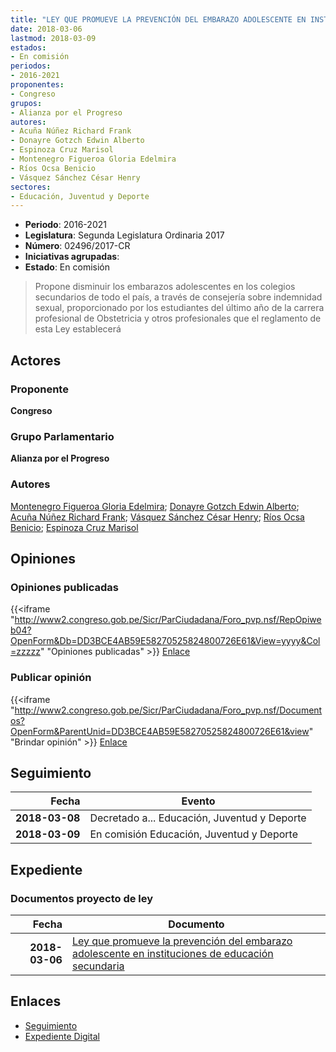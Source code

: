 ```yaml
---
title: "LEY QUE PROMUEVE LA PREVENCIÓN DEL EMBARAZO ADOLESCENTE EN INSTITUCIONES DE EDUCACIÓN SECUNDARIA"
date: 2018-03-06
lastmod: 2018-03-09
estados:
- En comisión
periodos:
- 2016-2021
proponentes:
- Congreso
grupos:
- Alianza por el Progreso
autores:
- Acuña Núñez Richard Frank
- Donayre Gotzch Edwin Alberto
- Espinoza Cruz Marisol
- Montenegro Figueroa Gloria Edelmira
- Ríos Ocsa Benicio
- Vásquez Sánchez César Henry
sectores:
- Educación, Juventud y Deporte
---
```

- **Periodo**: 2016-2021
- **Legislatura**: Segunda Legislatura Ordinaria 2017
- **Número**: 02496/2017-CR
- **Iniciativas agrupadas**: 
- **Estado**: En comisión

> Propone disminuir los embarazos adolescentes en los colegios secundarios de todo el país, a través de consejería sobre indemnidad sexual, proporcionado por los estudiantes del último año de la carrera profesional de Obstetricia y otros profesionales que el reglamento de esta Ley establecerá


## Actores

### Proponente

**Congreso**

### Grupo Parlamentario

**Alianza por el Progreso**

### Autores

[Montenegro Figueroa Gloria Edelmira](mailto:mailto:gmontenegrof@congreso.gob.pe); [Donayre Gotzch Edwin Alberto](mailto:mailto:edonayre@congreso.gob.pe); [Acuña Núñez Richard Frank](mailto:mailto:racuna@congreso.gob.pe); [Vásquez Sánchez César Henry](mailto:mailto:cvasquezs@congreso.gob.pe); [Ríos Ocsa Benicio](mailto:mailto:brios@congreso.gob.pe); [Espinoza Cruz Marisol](mailto:mailto:mespinozac@congreso.gob.pe)

## Opiniones

### Opiniones publicadas

{{<iframe "http://www2.congreso.gob.pe/Sicr/ParCiudadana/Foro_pvp.nsf/RepOpiweb04?OpenForm&Db=DD3BCE4AB59E58270525824800726E61&View=yyyy&Col=zzzzz" "Opiniones publicadas" >}}
[Enlace](http://www2.congreso.gob.pe/Sicr/ParCiudadana/Foro_pvp.nsf/RepOpiweb04?OpenForm&Db=DD3BCE4AB59E58270525824800726E61&View=yyyy&Col=zzzzz)

### Publicar opinión

{{<iframe "http://www2.congreso.gob.pe/Sicr/ParCiudadana/Foro_pvp.nsf/Documentos?OpenForm&ParentUnid=DD3BCE4AB59E58270525824800726E61&view" "Brindar opinión" >}}
[Enlace](http://www2.congreso.gob.pe/Sicr/ParCiudadana/Foro_pvp.nsf/Documentos?OpenForm&ParentUnid=DD3BCE4AB59E58270525824800726E61&view)


## Seguimiento

| Fecha | Evento |
|------:|--------|
| **2018-03-08** | Decretado a... Educación, Juventud y Deporte |
| **2018-03-09** | En comisión Educación, Juventud y Deporte |

## Expediente

### Documentos proyecto de ley

| Fecha | Documento |
|------:|-----------|
| **2018-03-06** | [Ley que promueve la prevención del embarazo adolescente en instituciones de educación secundaria](http://www.leyes.congreso.gob.pe/Documentos/2016_2021/Proyectos_de_Ley_y_de_Resoluciones_Legislativas/PL0249620180306.pdf) |

## Enlaces

- [Seguimiento](http://www2.congreso.gob.pe/Sicr/TraDocEstProc/CLProLey2016.nsf/f7fff46988ca05b1052578e100829cc7/1673c0f4ef90b8b305258248007d843e?OpenDocument)
- [Expediente Digital](http://www2.congreso.gob.pe/Sicr/TraDocEstProc/Expvirt_2011.nsf/visbusqptramdoc1621/02496?opendocument)

